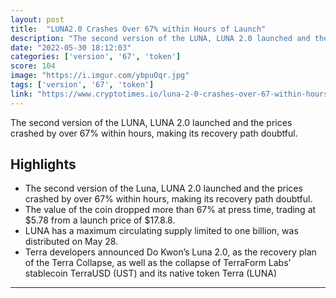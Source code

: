 ```yaml
---
layout: post
title:  "LUNA2.0 Crashes Over 67% within Hours of Launch"
description: "The second version of the LUNA, LUNA 2.0 launched and the prices crashed by over 67% within hours, making its recovery path doubtful."
date: "2022-05-30 18:12:03"
categories: ['version', '67', 'token']
score: 104
image: "https://i.imgur.com/ybpuOqr.jpg"
tags: ['version', '67', 'token']
link: "https://www.cryptotimes.io/luna-2-0-crashes-over-67-within-hours-of-launch/"
---
```


The second version of the LUNA, LUNA 2.0 launched and the prices crashed by over 67% within hours, making its recovery path doubtful.

## Highlights

- The second version of the Luna, LUNA 2.0 launched and the prices crashed by over 67% within hours, making its recovery path doubtful.
- The value of the coin dropped more than 67% at press time, trading at $5.78 from a launch price of $17.8.8.
- LUNA has a maximum circulating supply limited to one billion, was distributed on May 28.
- Terra developers announced Do Kwon’s Luna 2.0, as the recovery plan of the Terra Collapse, as well as the collapse of TerraForm Labs’ stablecoin TerraUSD (UST) and its native token Terra (LUNA)

---

